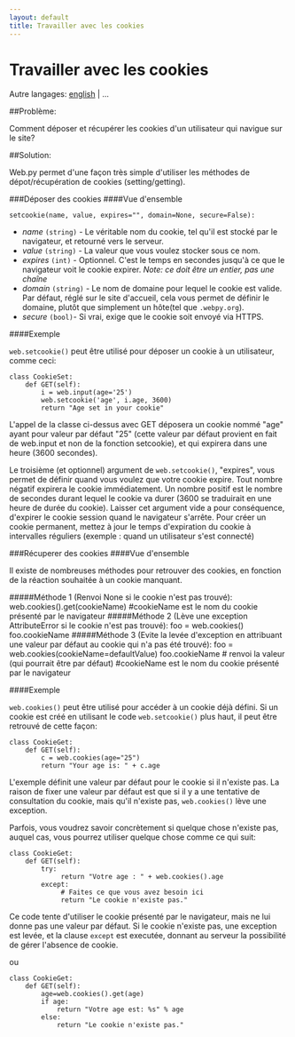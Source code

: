 ```yaml
---
layout: default
title: Travailler avec les cookies
---
```


# Travailler avec les cookies

Autre langages: [english](/../cookies) | ...

##Problème:

Comment déposer et récupérer les cookies d'un utilisateur qui navigue sur le site?

##Solution:

Web.py permet d'une façon très simple d'utiliser les méthodes de dépot/récupération de cookies (setting/getting).

###Déposer des cookies
####Vue d'ensemble

    setcookie(name, value, expires="", domain=None, secure=False):

* *name* `(string)` - Le véritable nom du cookie, tel qu'il est stocké par le navigateur, et retourné vers le serveur.
* *value* `(string)` - La valeur que vous voulez stocker sous ce nom.
* *expires* `(int)` - Optionnel. C'est le temps en secondes jusqu'à ce que le navigateur voit le cookie expirer. *Note: ce doit être un entier, pas une chaîne*
* *domain* `(string)` - Le nom de domaine pour lequel le cookie est valide. Par défaut, réglé sur le site d'accueil, cela vous permet de définir le domaine, plutôt que simplement un hôte(tel que `.webpy.org`).
* *secure* `(bool)`- Si vrai, exige que le cookie soit envoyé via HTTPS.

####Exemple

`web.setcookie()` peut être utilisé pour déposer un cookie à un utilisateur, comme ceci:

    class CookieSet:
        def GET(self):
            i = web.input(age='25')
            web.setcookie('age', i.age, 3600)
            return "Age set in your cookie"


L'appel de la classe ci-dessus avec GET déposera un cookie nommé "age" ayant pour valeur par défaut "25" (cette valeur par défaut provient en fait de web.input et non de la fonction setcookie), et qui expirera dans une heure (3600 secondes).


Le troisième (et optionnel) argument de `web.setcookie()`, "expires", vous permet de définir quand vous voulez que votre cookie expire. Tout nombre négatif expirera le cookie immédiatement. Un nombre positif est le nombre de secondes durant lequel le cookie va durer (3600 se traduirait en une heure de durée du cookie). Laisser cet argument vide a pour conséquence, d'expirer le cookie session quand le navigateur s'arrête. Pour créer un cookie permanent, mettez à jour le temps d'expiration du cookie à intervalles réguliers (exemple : quand un utilisateur s'est connecté)


###Récuperer des cookies
####Vue d'ensemble

Il existe de nombreuses méthodes pour retrouver des cookies, en fonction de la réaction souhaitée à un cookie manquant.

#####Méthode 1 (Renvoi None si le cookie n'est pas trouvé):
    web.cookies().get(cookieName)
        #cookieName est le nom du cookie présenté par le navigateur
#####Méthode  2 (Lève une exception AttributeError si le cookie n'est pas trouvé):
    foo = web.cookies()
    foo.cookieName
#####Méthode  3 (Evite la levée d'exception en attribuant une valeur par défaut au cookie qui n'a pas été trouvé):
    foo = web.cookies(cookieName=defaultValue)
    foo.cookieName   # renvoi la valeur (qui pourrait être par défaut)
        #cookieName est le nom du cookie présenté par le navigateur

####Exemple


`web.cookies()` peut être utilisé pour accéder à un cookie déjà défini. Si un cookie est créé en utilisant le code `web.setcookie()` plus haut, il peut être retrouvé de cette façon:

    class CookieGet:
        def GET(self):
            c = web.cookies(age="25")
            return "Your age is: " + c.age

L'exemple définit une valeur par défaut pour le cookie si il n'existe pas. La raison de fixer une valeur par défaut est que si il y a une tentative de consultation du cookie, mais qu'il n'existe pas, `web.cookies()` lève une exception.

Parfois, vous voudrez savoir concrètement si quelque chose n'existe pas, auquel cas, vous pourrez utiliser quelque chose comme ce qui suit:

    class CookieGet:
        def GET(self):
            try:
                 return "Votre age : " + web.cookies().age
            except:
                 # Faites ce que vous avez besoin ici
                 return "Le cookie n'existe pas."

Ce code tente d'utiliser le cookie présenté par le navigateur, mais ne lui donne pas une valeur par défaut. Si le cookie n'existe pas, une exception est levée, et la clause `except` est executée, donnant au serveur la possibilité de gérer l'absence de cookie.

ou

    class CookieGet:
        def GET(self):
            age=web.cookies().get(age)
            if age:
                return "Votre age est: %s" % age
            else:
                return "Le cookie n'existe pas."
